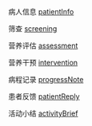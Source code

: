 病人信息
[patientInfo](./patientInfo)

筛查
[screening](./screening)

营养评估
[assessment](./assessment)

营养干预
[intervention](./intervention)

病程记录
[progressNote](./progressNote)

患者反馈
[patientReply](./patientReply)

活动小结
[activityBrief](./activityBrief)
